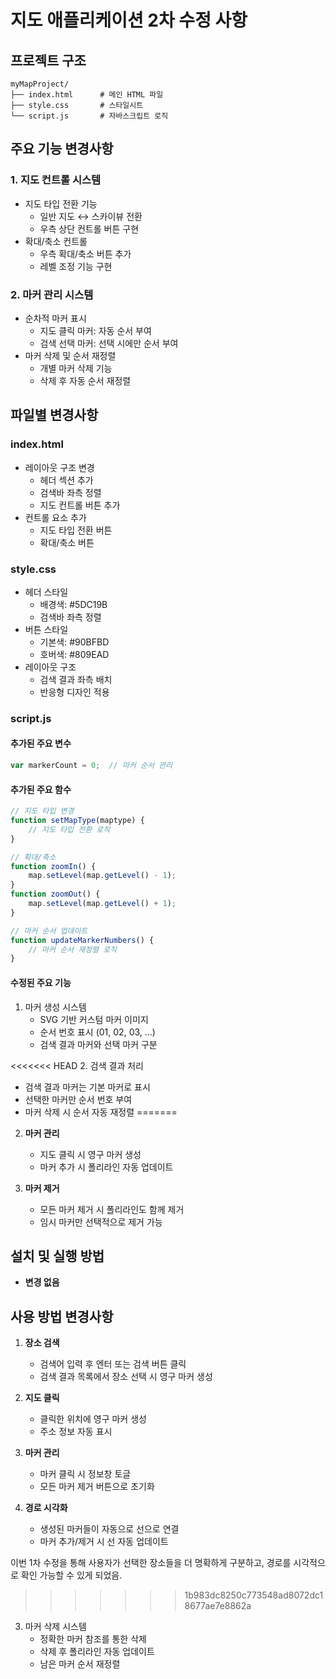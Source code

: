 # 지도 애플리케이션 2차 수정 사항

## 프로젝트 구조
```
myMapProject/
├── index.html      # 메인 HTML 파일
├── style.css       # 스타일시트
└── script.js       # 자바스크립트 로직
```

## 주요 기능 변경사항

### 1. 지도 컨트롤 시스템
- 지도 타입 전환 기능
  - 일반 지도 ↔ 스카이뷰 전환
  - 우측 상단 컨트롤 버튼 구현
- 확대/축소 컨트롤
  - 우측 확대/축소 버튼 추가
  - 레벨 조정 기능 구현

### 2. 마커 관리 시스템
- 순차적 마커 표시
  - 지도 클릭 마커: 자동 순서 부여
  - 검색 선택 마커: 선택 시에만 순서 부여
- 마커 삭제 및 순서 재정렬
  - 개별 마커 삭제 기능
  - 삭제 후 자동 순서 재정렬

## 파일별 변경사항

### index.html
- 레이아웃 구조 변경
  - 헤더 섹션 추가
  - 검색바 좌측 정렬
  - 지도 컨트롤 버튼 추가
- 컨트롤 요소 추가
  - 지도 타입 전환 버튼
  - 확대/축소 버튼

### style.css
- 헤더 스타일
  - 배경색: #5DC19B
  - 검색바 좌측 정렬
- 버튼 스타일
  - 기본색: #90BFBD
  - 호버색: #809EAD
- 레이아웃 구조
  - 검색 결과 좌측 배치
  - 반응형 디자인 적용

### script.js

#### 추가된 주요 변수
```javascript
var markerCount = 0;  // 마커 순서 관리
```

#### 추가된 주요 함수
```javascript
// 지도 타입 변경
function setMapType(maptype) {
    // 지도 타입 전환 로직
}

// 확대/축소
function zoomIn() {
    map.setLevel(map.getLevel() - 1);
}
function zoomOut() {
    map.setLevel(map.getLevel() + 1);
}

// 마커 순서 업데이트
function updateMarkerNumbers() {
    // 마커 순서 재정렬 로직
}
```

#### 수정된 주요 기능
1. 마커 생성 시스템
   - SVG 기반 커스텀 마커 이미지
   - 순서 번호 표시 (01, 02, 03, ...)
   - 검색 결과 마커와 선택 마커 구분

<<<<<<< HEAD
2. 검색 결과 처리
   - 검색 결과 마커는 기본 마커로 표시
   - 선택한 마커만 순서 번호 부여
   - 마커 삭제 시 순서 자동 재정렬
=======
2. **마커 관리**
   - 지도 클릭 시 영구 마커 생성
   - 마커 추가 시 폴리라인 자동 업데이트

3. **마커 제거**
   - 모든 마커 제거 시 폴리라인도 함께 제거
   - 임시 마커만 선택적으로 제거 가능

## 설치 및 실행 방법
- **변경 없음**

## 사용 방법 변경사항
1. **장소 검색**
   - 검색어 입력 후 엔터 또는 검색 버튼 클릭
   - 검색 결과 목록에서 장소 선택 시 영구 마커 생성

2. **지도 클릭**
   - 클릭한 위치에 영구 마커 생성
   - 주소 정보 자동 표시

3. **마커 관리**
   - 마커 클릭 시 정보창 토글
   - 모든 마커 제거 버튼으로 초기화

4. **경로 시각화**
   - 생성된 마커들이 자동으로 선으로 연결
   - 마커 추가/제거 시 선 자동 업데이트

이번 1차 수정을 통해 사용자가 선택한 장소들을 더 명확하게 구분하고, 경로를 시각적으로 확인 가능할 수 있게 되었음.
>>>>>>> 1b983dc8250c773548ad8072dc18677ae7e8862a

3. 마커 삭제 시스템
   - 정확한 마커 참조를 통한 삭제
   - 삭제 후 폴리라인 자동 업데이트
   - 남은 마커 순서 재정렬
 